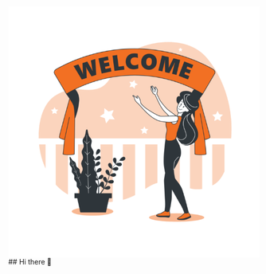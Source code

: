 <img align ="center" src = "https://github.com/Roghi-Kaboodi/Roghi-Kaboodi/blob/main/Welcome-bro-752x752.png?raw=true" />
## Hi there 👋

<!--
**Roghi-Kaboodi/Roghi-Kaboodi** is a ✨ _special_ ✨ repository because its `README.md` (this file) appears on your GitHub profile.

Here are some ideas to get you started:

- 🔭 I’m currently working on ...
- 🌱 I’m currently learning ...
- 👯 I’m looking to collaborate on ...
- 🤔 I’m looking for help with ...
- 💬 Ask me about ...
- 📫 How to reach me: ...
- 😄 Pronouns: ...
- ⚡ Fun fact: ...
-->
